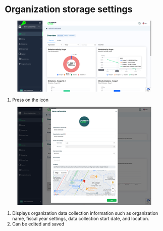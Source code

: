 # Organization storage settings

<figure><img src="../../.gitbook/assets/image (101).png" alt=""><figcaption></figcaption></figure>

1. Press on the icon

<figure><img src="../../.gitbook/assets/image (102).png" alt=""><figcaption></figcaption></figure>

1. Displays organization data collection information such as organization name, fiscal year settings, data collection start date, and location.
2. Can be edited and saved

